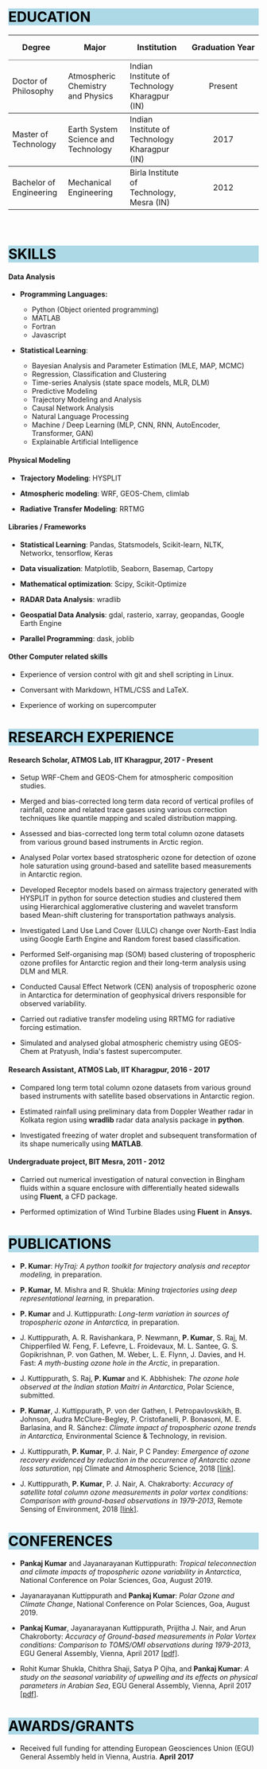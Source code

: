 <!--
.. title: Curriculum Vitae
.. slug: cv
.. date: 2020-05-04 20:18:58 UTC
.. tags: 
.. category: 
.. link: cv.pdf
.. description: 
.. type: text
-->

<h1 style="background-color: #ADD8E6; color:#000000"> EDUCATION</h1>

<table rules=rows style="width:100%">
<thead>
<tr style="height: 50px">
	<th>Degree</th>
	<th>Major</th>
	<th>Institution</th>
	<th nowrap>Graduation Year</th>
</tr>
</thead>

<tr style="height: 50px">
	<td>Doctor of Philosophy</td>
	<td>Atmospheric Chemistry and Physics</td>
	<td>Indian Institute of Technology Kharagpur (IN)</td>
	<td align="center">Present</td>
</tr>
<tr style="height: 50px">
	<td>Master of Technology</td>
	<td>Earth System Science and Technology</td>
	<td>Indian Institute of Technology Kharagpur (IN)</td>
	<td align="center">2017</td>
</tr>
<tr>
	<td>Bachelor of Engineering</td>
	<td>Mechanical Engineering</td>
	<td>Birla Institute of Technology, Mesra (IN)</td>
	<td align="center">2012</td>
</tr>
</table>


<br>

<h1 style="background-color: #ADD8E6; color:#000000"> SKILLS</h1>


#### **Data Analysis**

-   **Programming Languages:** 
	- Python (Object oriented programming)
	- MATLAB
	- Fortran 
	- Javascript

-   **Statistical Learning**: 
	- Bayesian Analysis and Parameter Estimation (MLE, MAP, MCMC) 
	- Regression, Classification and Clustering
	- Time-series Analysis (state space models, MLR, DLM)
	- Predictive Modeling
	- Trajectory Modeling and Analysis
	- Causal Network Analysis
	- Natural Language Processing
	- Machine / Deep Learning (MLP, CNN, RNN, AutoEncoder, Transformer, GAN)
	- Explainable Artificial Intelligence

#### **Physical Modeling**

- **Trajectory Modeling**: HYSPLIT

- **Atmospheric modeling**: WRF, GEOS-Chem, climlab

- **Radiative Transfer Modeling**: RRTMG

#### **Libraries / Frameworks**

- **Statistical Learning**: Pandas, Statsmodels, Scikit-learn, NLTK, Networkx, tensorflow, Keras

- **Data visualization**: Matplotlib, Seaborn, Basemap, Cartopy

- **Mathematical optimization**: Scipy, Scikit-Optimize

- **RADAR Data Analysis**: wradlib

- **Geospatial Data Analysis**: gdal, rasterio, xarray, geopandas, Google Earth Engine

- **Parallel Programming**: dask, joblib

#### **Other Computer related skills**

-   Experience of version control with git and shell scripting in Linux.

-   Conversant with Markdown, HTML/CSS and LaTeX.

-   Experience of working on supercomputer



<h1 style="background-color: #ADD8E6; color:#000000"> RESEARCH EXPERIENCE</h1>


#### **Research Scholar, ATMOS Lab, IIT Kharagpur, 2017 - Present**

-   Setup WRF-Chem and GEOS-Chem for atmospheric composition studies.

-   Merged and bias-corrected long term data record of vertical profiles
    of rainfall, ozone and related trace gases using various correction
    techniques like quantile mapping and scaled distribution mapping.

-   Assessed and bias-corrected long term total column ozone datasets
    from various ground based instruments in Arctic region.

-   Analysed Polar vortex based stratospheric ozone for detection of
    ozone hole saturation using ground-based and satellite based
    measurements in Antarctic region.

-   Developed Receptor models based on airmass trajectory generated with
    HYSPLIT in python for source detection studies and clustered them
    using Hierarchical agglomerative clustering and wavelet transform
    based Mean-shift clustering for transportation pathways analysis.

-   Investigated Land Use Land Cover (LULC) change over North-East India
    using Google Earth Engine and Random forest based classification.

-   Performed Self-organising map (SOM) based clustering of tropospheric
    ozone profiles for Antarctic region and their long-term analysis
    using DLM and MLR.

-   Conducted Causal Effect Network (CEN) analysis of tropospheric ozone
    in Antarctica for determination of geophysical drivers responsible
    for observed variability.

-   Carried out radiative transfer modeling using RRTMG for radiative
    forcing estimation.
    
-   Simulated and analysed global atmospheric chemistry using GEOS-Chem at Pratyush, India's fastest supercomputer.

#### **Research Assistant, ATMOS Lab, IIT Kharagpur, 2016 - 2017**

-   Compared long term total column ozone datasets from various ground
    based instruments with satellite based observations in Antarctic
    region.

-   Estimated rainfall using preliminary data from Doppler Weather radar
    in Kolkata region using **wradlib** radar data analysis package in
    **python**.

-   Investigated freezing of water droplet and subsequent transformation
    of its shape numerically using **MATLAB**.

#### **Undergraduate project, BIT Mesra, 2011 - 2012**

-   Carried out numerical investigation of natural convection in Bingham
    fluids within a square enclosure with differentially heated
    sidewalls using **Fluent**, a CFD package.

-   Performed optimization of Wind Turbine Blades using **Fluent** in
    **Ansys.**


<h1 style="background-color: #ADD8E6; color:#000000"> PUBLICATIONS</h1>

-   **P. Kumar**: *HyTraj: A python toolkit for trajectory analysis and receptor modeling,* in preparation.

-   **P. Kumar,** M. Mishra and R. Shukla: *Mining trajectories using deep representational learning,* in preparation.

-   **P. Kumar** and J. Kuttippurath: *Long-term variation in sources of tropospheric ozone in Antarctica,* in preparation.

-   J. Kuttippurath, A. R. Ravishankara, P. Newmann, **P. Kumar**, S. Raj, M. Chipperfiled W. Feng, F. Lefevre, 
    L. Froidevaux, M. L. Santee, G. S. Gopikrishnan, P. von Gathen, M. Weber, L. E. Flynn, J. Davies, and H. Fast: 
    *A myth-busting ozone hole in the Arctic*, in preparation.

-   J. Kuttippurath, S. Raj, **P. Kumar** and K. Abbhishek: *The ozone hole observed at the Indian station Maitri in Antarctica*, 
    Polar Science, submitted.

-   **P. Kumar**, J. Kuttippurath, P. von der Gathen, I. Petropavlovskikh, B. Johnson, Audra McClure-Begley, P. Cristofanelli, 
    P. Bonasoni, M. E. Barlasina, and R. Sánchez: *Climate impact of tropospheric ozone trends in Antarctica,* 
    Environmental Science & Technology, in revision.

-   J. Kuttippurath, **P. Kumar**, P. J. Nair, P C Pandey: *Emergence of
    ozone recovery evidenced by reduction in the occurrence of Antarctic
    ozone loss saturation*, npj Climate and Atmospheric Science, 2018 [[link]](https://www.nature.com/articles/s41612-018-0052-6).

-   J. Kuttippurath, **P. Kumar**, P. J. Nair, A. Chakraborty: *Accuracy
    of satellite total column ozone measurements in polar vortex
    conditions: Comparison with ground-based observations in
    1979-2013*, Remote Sensing of Environment, 2018 [[link]](https://www.sciencedirect.com/science/article/abs/pii/S0034425718300671).

<h1 style="background-color: #ADD8E6; color:#000000"> CONFERENCES</h1>

-   **Pankaj Kumar** and Jayanarayanan Kuttippurath: *Tropical
    teleconnection and climate impacts of tropospheric ozone variability
    in Antarctica*, National Conference on Polar Sciences, Goa, August 2019.

-   Jayanarayanan Kuttippurath and **Pankaj Kumar**: *Polar Ozone and
    Climate Change*, National Conference on Polar Sciences, Goa, August 2019.

-   **Pankaj Kumar**, Jayanarayanan Kuttippurath, Prijitha J. Nair, and
    Arun Chakroborty: *Accuracy of Ground-based measurements in Polar
    Vortex conditions: Comparison to TOMS/OMI observations during
    1979-2013*, EGU General Assembly, Vienna, April 2017 [[pdf]](https://meetingorganizer.copernicus.org/EGU2017/EGU2017-10311-1.pdf).

-   Rohit Kumar Shukla, Chithra Shaji, Satya P Ojha, and **Pankaj
    Kumar**: *A study on the seasonal variability of upwelling and its
    effects on physical parameters in Arabian Sea*, 
    EGU General Assembly, Vienna, April 2017 [[pdf]](https://meetingorganizer.copernicus.org/EGU2017/EGU2017-19355-4.pdf).

<h1 style="background-color: #ADD8E6; color:#000000"> AWARDS/GRANTS</h1>

-   Received full funding for attending European Geosciences Union (EGU) 
    General Assembly held in Vienna, Austria. **April** **2017**
